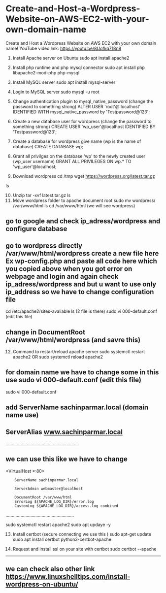 # Create-and-Host-a-Wordpress-Website-on-AWS-EC2-with-your-own-domain-name
Create and Host a Wordpress Website on AWS EC2 with your own domain name!
YouTube video link: https://youtu.be/8Uofkq718n8


1. Install Apache server on Ubuntu
sudo apt install apache2

2. Install php runtime and php mysql connector
sudo apt install php libapache2-mod-php php-mysql

3. Install MySQL server
sudo apt install mysql-server 

4. Login to MySQL server
sudo mysql -u root

5. Change authentication plugin to mysql_native_password (change the password to something strong)
ALTER USER 'root'@'localhost' IDENTIFIED WITH mysql_native_password by 'Testpassword@123';

6. Create a new database user for wordpress (change the password to something strong)
CREATE USER 'wp_user'@localhost IDENTIFIED BY 'Testpassword@123';

7. Create a database for wordpress give name (wp is the name of database)
CREATE DATABASE wp;

8. Grant all privilges on the database 'wp' to the newly created user (wp_user username)
GRANT ALL PRIVILEGES ON wp.* TO 'wp_user'@localhost;

9. Download wordpress
cd /tmp
wget https://wordpress.org/latest.tar.gz

ls

10. Unzip
tar -xvf latest.tar.gz
ls 
11. Move wordpress folder to apache document root
sudo mv wordpress/ /var/www/html
ls
cd /var/www/html   (we will see wordpress)

## go to google and check ip_adress/wordpress and configure database 
## go to wordpress directly /var/www/html/wordpress  create a new file here Ex wp-config.php and paste all code here which you copied  above when you got error on webpage and login and again check ip_adress/wordpress and but u want to use only ip_address so we have to change configuration file

cd /etc/apache2/sites-avaliable 
ls  (2 file is there)
sudo vi 000-default.conf  (edit this file)
## change in    DocumentRoot /var/www/html/wordpress    (and savre this)
12. Command to restart/reload apache server
sudo systemctl restart apache2
OR
sudo systemctl reload apache2
## for domain name we have to change some in this use sudo vi 000-default.conf  (edit this file)
sudo vi 000-default.conf 
## add  ServerName sachinparmar.local        (domain name use)
##      ServerAlias www.sachinparmar.local
...........................................................
## we can use this like we have to change 

<VirtualHost *:80>

        ServerName sachinparmar.local
        
        ServerAdmin webmaster@localhost
        
        DocumentRoot /var/www/html
        ErrorLog ${APACHE_LOG_DIR}/error.log
        CustomLog ${APACHE_LOG_DIR}/access.log combined
</VirtualHost>
.......................................................

sudo systemctl restart apache2
sudo apt updaye -y

13. Install certbot (secure connecting we use this )
sudo apt-get update
sudo apt install certbot python3-certbot-apache

14. Request and install ssl on your site with certbot
sudo certbot --apache

----------------------------------------------------------------------
## we can check also other link  https://www.linuxshelltips.com/install-wordpress-on-ubuntu/ 
